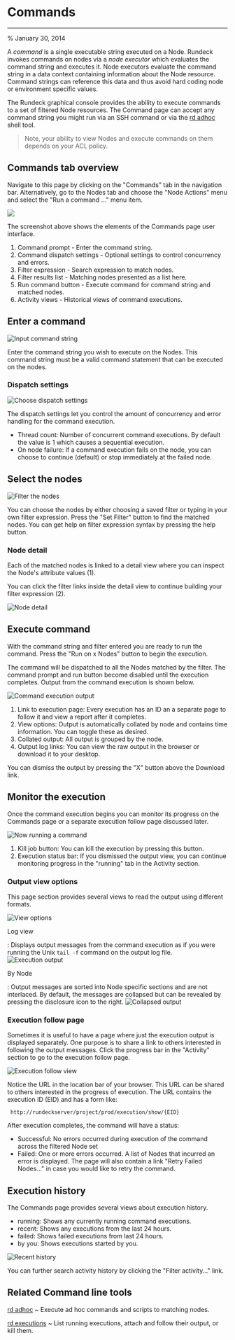 # Commands

---


% January 30, 2014

A _command_ is a single executable string executed on a Node.
Rundeck invokes commands on nodes via a _node executor_
which evaluates the command string and executes it.
Node executors evaluate the command string in a data context
containing information about the Node resource. Command strings
can reference this data and thus avoid hard coding node or environment
specific values.

The Rundeck graphical console provides the ability to execute
commands to a set of filtered Node resources.
The Command page can accept any command string you might run
via an SSH command or via the [rd adhoc](https://rundeck.github.io/rundeck-cli/commands/#adhoc) shell tool.

> Note, your ability to view Nodes and execute commands on them
> depends on your ACL policy.

## Commands tab overview

Navigate to this page by clicking on the "Commands" tab in the navigation
bar. Alternatively, go to the Nodes tab and choose the "Node Actions" menu
and select the "Run a command ..." menu item.

![](/figures/fig0207.png)

The screenshot above shows the elements of the Commands page user interface.

1. Command prompt - Enter the command string.
2. Command dispatch settings - Optional settings to control concurrency and errors.
3. Filter expression - Search expression to match nodes.
4. Filter results list - Matching nodes presented as a list here.
5. Run command button - Execute command for command string and matched nodes.
6. Activity views - Historical views of command executions.

## Enter a command

![Input command string](/figures/fig0207-a.png)

Enter the command string you wish to execute on the Nodes. This command
string must be a valid command statement that can be executed on the nodes.

### Dispatch settings

![Choose dispatch settings](/figures/fig0208-b.png)

The dispatch settings let you control the amount of concurrency and error
handling for the command execution.

- Thread count: Number of concurrent command executions. By default the value is 1 which causes a sequential execution.
- On node failure: If a command execution fails on the node, you can choose to continue (default) or stop immediately at the failed node.

## Select the nodes

![Filter the nodes](/figures/fig0207-b.png)

You can choose the nodes by either choosing a saved filter or typing in your own
filter expression. Press the "Set Filter" button to find the matched nodes.
You can get help on filter expression syntax by pressing the help button.

### Node detail

Each of the matched nodes is linked to a detail view where you can inspect
the Node's attribute values (1).

You can click the filter links inside the detail
view to continue building your filter expression (2).

![Node detail](/figures/fig0208-a.png)

## Execute command

With the command string and filter entered you are ready to run the command.
Press the "Run on x Nodes" button to begin the execution.

The command will be
dispatched to all the Nodes matched by the filter.
The command prompt and run button become disabled until
the execution completes. Output from the command execution is shown
below.

![Command execution output](/figures/fig0208.png)

1. Link to execution page: Every execution has an ID an a separate page to follow it and view a report after it completes.
2. View options: Output is automatically collated by node and contains time information. You can toggle these as desired.
3. Collated output: All output is grouped by the node.
4. Output log links: You can view the raw output in the browser or download it to your desktop.

You can dismiss the output by pressing the "X" button above the Download link.

## Monitor the execution

Once the command execution begins you can monitor its progress on the
Commands page or a separate execution follow page discussed later.

![Now running a command](/figures/fig0207-c.png)

1. Kill job button: You can kill the execution by pressing this button.
2. Execution status bar: If you dismissed the output view, you can continue monitoring progress in the "running" tab in the Activity section.

### Output view options

This page section provides several views to read the output using different formats.

![View options](/figures/fig0209.png)

Log view

: Displays output messages from the command execution as if you were
running the Unix `tail -f` command on the output log file.
![Execution output](/figures/fig0208.png)

By Node

: Output messages are sorted into Node specific sections and are not
interlaced. By default, the messages are collapsed but can be
revealed by pressing the disclosure icon to the right.
![Collapsed output](/figures/fig0210.png)

### Execution follow page

Sometimes it is useful to have a page where just the execution output
is displayed separately. One purpose is to share a link to others
interested in following the output messages. Click the progress bar
in the "Activity" section to go to the execution follow page.

![Execution follow view](/figures/fig0207-d.png)

Notice the URL in the location bar of your browser. This URL can
be shared to others interested in the progress of execution. The URL
contains the execution ID (EID) and has a form like:

     http://rundeckserver/project/prod/execution/show/{EID}

After execution completes, the command will have a status:

- Successful: No errors occurred during execution of the command
  across the filtered Node set
- Failed: One or more errors occurred. A list of Nodes that incurred
  an error is displayed. The page will also contain a link "Retry
  Failed Nodes..." in case you would like to retry the command.

## Execution history

The Commands page provides several views about execution history.

- running: Shows any currently running command executions.
- recent: Shows any executions from the last 24 hours.
- failed: Shows failed executions from last 24 hours.
- by you: Shows executions started by you.

![Recent history](/figures/fig0207-e.png)

You can further search activity history by clicking the "Filter activity..." link.

## Related Command line tools

[rd adhoc](https://rundeck.github.io/rundeck-cli/commands/#adhoc)
~ Execute ad hoc commands and scripts to matching nodes.

[rd executions](https://rundeck.github.io/rundeck-cli/commands/#executions)
~ List running executions, attach and follow their output, or kill them.
